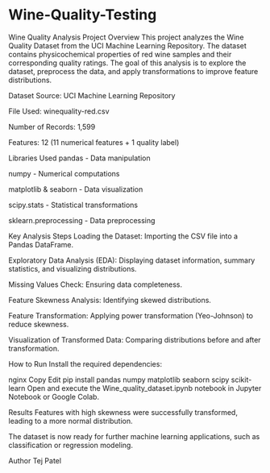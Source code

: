 # Wine-Quality-Testing
Wine Quality Analysis
Project Overview
This project analyzes the Wine Quality Dataset from the UCI Machine Learning Repository. The dataset contains physicochemical properties of red wine samples and their corresponding quality ratings. The goal of this analysis is to explore the dataset, preprocess the data, and apply transformations to improve feature distributions.

Dataset
Source: UCI Machine Learning Repository

File Used: winequality-red.csv

Number of Records: 1,599

Features: 12 (11 numerical features + 1 quality label)

Libraries Used
pandas - Data manipulation

numpy - Numerical computations

matplotlib & seaborn - Data visualization

scipy.stats - Statistical transformations

sklearn.preprocessing - Data preprocessing

Key Analysis Steps
Loading the Dataset: Importing the CSV file into a Pandas DataFrame.

Exploratory Data Analysis (EDA): Displaying dataset information, summary statistics, and visualizing distributions.

Missing Values Check: Ensuring data completeness.

Feature Skewness Analysis: Identifying skewed distributions.

Feature Transformation: Applying power transformation (Yeo-Johnson) to reduce skewness.

Visualization of Transformed Data: Comparing distributions before and after transformation.

How to Run
Install the required dependencies:

nginx
Copy
Edit
pip install pandas numpy matplotlib seaborn scipy scikit-learn
Open and execute the Wine_quality_dataset.ipynb notebook in Jupyter Notebook or Google Colab.

Results
Features with high skewness were successfully transformed, leading to a more normal distribution.

The dataset is now ready for further machine learning applications, such as classification or regression modeling.

Author
Tej Patel
